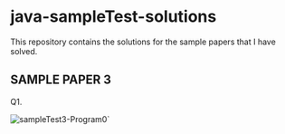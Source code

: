 # java-sampleTest-solutions

This repository contains the solutions for the sample papers that I have solved. 

## SAMPLE PAPER 3

Q1.

![sampleTest3-Program0`](https://user-images.githubusercontent.com/76808676/103482039-75e96d80-4e04-11eb-8ef0-346c8b8082dc.png)
